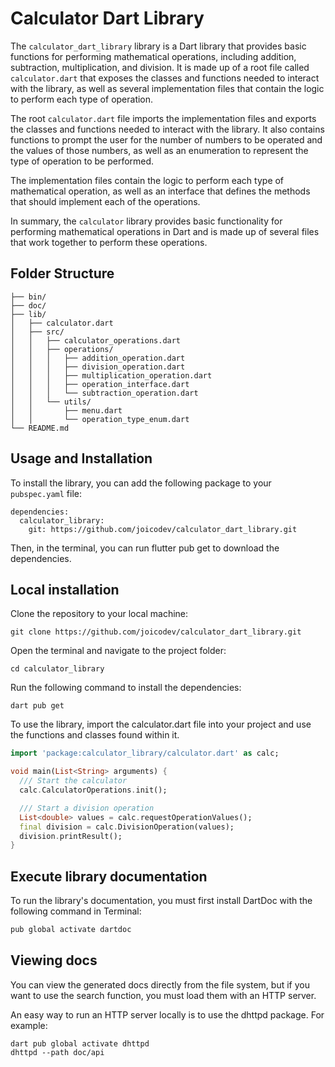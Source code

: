# Calculator Dart Library

The `calculator_dart_library` library is a Dart library that provides basic functions for performing mathematical operations, including addition, subtraction, multiplication, and division. It is made up of a root file called `calculator.dart` that exposes the classes and functions needed to interact with the library, as well as several implementation files that contain the logic to perform each type of operation.

The root `calculator.dart` file imports the implementation files and exports the classes and functions needed to interact with the library. It also contains functions to prompt the user for the number of numbers to be operated and the values of those numbers, as well as an enumeration to represent the type of operation to be performed.

The implementation files contain the logic to perform each type of mathematical operation, as well as an interface that defines the methods that should implement each of the operations.

In summary, the `calculator` library provides basic functionality for performing mathematical operations in Dart and is made up of several files that work together to perform these operations.

## Folder Structure

``` 
├── bin/
├── doc/
├── lib/
│   ├── calculator.dart
│   ├── src/
│   │   ├── calculator_operations.dart
│   │   ├── operations/
│   │   │   ├── addition_operation.dart
│   │   │   ├── division_operation.dart
│   │   │   ├── multiplication_operation.dart
│   │   │   ├── operation_interface.dart
│   │   │   └── subtraction_operation.dart
│   │   └── utils/
│   │       ├── menu.dart
│   │       └── operation_type_enum.dart
└── README.md

```

## Usage and Installation

To install the library, you can add the following package to your `pubspec.yaml` file:
```
dependencies:
  calculator_library:
    git: https://github.com/joicodev/calculator_dart_library.git
```

Then, in the terminal, you can run flutter pub get to download the dependencies.

## Local installation
Clone the repository to your local machine:

``` 
git clone https://github.com/joicodev/calculator_dart_library.git
```

Open the terminal and navigate to the project folder:

```
cd calculator_library
```
Run the following command to install the dependencies:

```
dart pub get
```

To use the library, import the calculator.dart file into your project and use the functions and classes found within it.

```dart
import 'package:calculator_library/calculator.dart' as calc;

void main(List<String> arguments) {
  /// Start the calculator
  calc.CalculatorOperations.init();

  /// Start a division operation
  List<double> values = calc.requestOperationValues();
  final division = calc.DivisionOperation(values);
  division.printResult();
}
```

## Execute library documentation

To run the library's documentation, you must first install DartDoc with the following command in Terminal:

``` dart
pub global activate dartdoc
```

## Viewing docs
You can view the generated docs directly from the file system, but if you want to use the search function, you must load them with an HTTP server.

An easy way to run an HTTP server locally is to use the dhttpd package. For example:
```
dart pub global activate dhttpd
dhttpd --path doc/api
```
